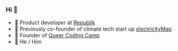 ### Hi 👋

- 🧜 Product developer at [Republik](https://republik.ch)
- 🐛 Previously co-founder of climate tech start up [electricityMap](https://electricitymap.org)
- 🌈 Founder of [Queer Coding Camp](https://queercodingcamp.ch)
- 🐙 He / Him
